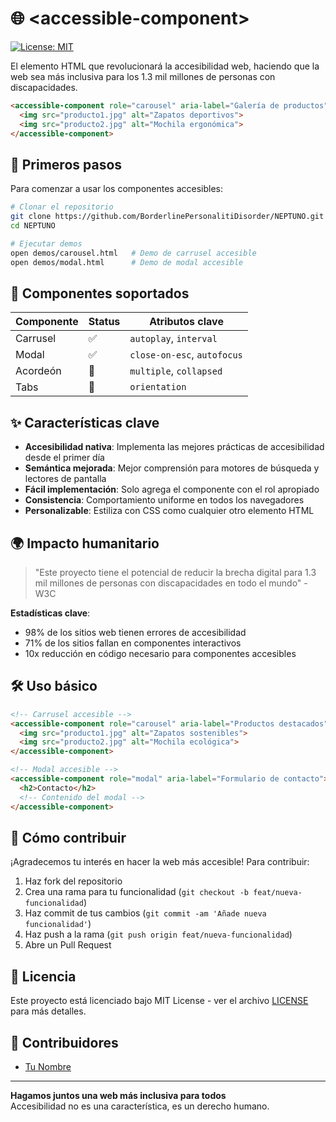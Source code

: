 # 🌐 &lt;accessible-component&gt; 

[![License: MIT](https://img.shields.io/badge/License-MIT-yellow.svg)](https://opensource.org/licenses/MIT)

El elemento HTML que revolucionará la accesibilidad web, haciendo que la web sea más inclusiva para los 1.3 mil millones de personas con discapacidades.

```html
<accessible-component role="carousel" aria-label="Galería de productos">
  <img src="producto1.jpg" alt="Zapatos deportivos">
  <img src="producto2.jpg" alt="Mochila ergonómica">
</accessible-component>
```

## 🚀 Primeros pasos

Para comenzar a usar los componentes accesibles:

```bash
# Clonar el repositorio
git clone https://github.com/BorderlinePersonalitiDisorder/NEPTUNO.git
cd NEPTUNO

# Ejecutar demos
open demos/carousel.html   # Demo de carrusel accesible
open demos/modal.html      # Demo de modal accesible
```

## 🧩 Componentes soportados

| Componente | Status | Atributos clave |
|------------|--------|-----------------|
| Carrusel   | ✅     | `autoplay`, `interval` |
| Modal      | ✅     | `close-on-esc`, `autofocus` |
| Acordeón   | 🚧     | `multiple`, `collapsed` |
| Tabs       | 🚧     | `orientation` |

## ✨ Características clave

- **Accesibilidad nativa**: Implementa las mejores prácticas de accesibilidad desde el primer día
- **Semántica mejorada**: Mejor comprensión para motores de búsqueda y lectores de pantalla
- **Fácil implementación**: Solo agrega el componente con el rol apropiado
- **Consistencia**: Comportamiento uniforme en todos los navegadores
- **Personalizable**: Estiliza con CSS como cualquier otro elemento HTML

## 🌍 Impacto humanitario

> "Este proyecto tiene el potencial de reducir la brecha digital para 1.3 mil millones de personas con discapacidades en todo el mundo" - W3C

**Estadísticas clave**:
- 98% de los sitios web tienen errores de accesibilidad
- 71% de los sitios fallan en componentes interactivos
- 10x reducción en código necesario para componentes accesibles

## 🛠️ Uso básico

```html
<!-- Carrusel accesible -->
<accessible-component role="carousel" aria-label="Productos destacados">
  <img src="producto1.jpg" alt="Zapatos sostenibles">
  <img src="producto2.jpg" alt="Mochila ecológica">
</accessible-component>

<!-- Modal accesible -->
<accessible-component role="modal" aria-label="Formulario de contacto">
  <h2>Contacto</h2>
  <!-- Contenido del modal -->
</accessible-component>
```

## 🤝 Cómo contribuir

¡Agradecemos tu interés en hacer la web más accesible! Para contribuir:

1. Haz fork del repositorio
2. Crea una rama para tu funcionalidad (`git checkout -b feat/nueva-funcionalidad`)
3. Haz commit de tus cambios (`git commit -am 'Añade nueva funcionalidad'`)
4. Haz push a la rama (`git push origin feat/nueva-funcionalidad`)
5. Abre un Pull Request

## 📜 Licencia

Este proyecto está licenciado bajo MIT License - ver el archivo [LICENSE](LICENSE) para más detalles.

## 🌟 Contribuidores

- [Tu Nombre](https://github.com/tuusuario)

---

**Hagamos juntos una web más inclusiva para todos**  
Accesibilidad no es una característica, es un derecho humano.
